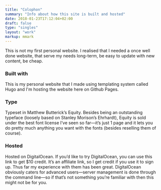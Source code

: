 ```yaml
---
title: "Colophon"
summary: "Info about how this site is built and hosted"
date: 2018-01-23T17:12:04+02:00
draft: false
type: "singles"
layout: "work"
markup: mmark
---
```


This is not my first personal website. I realised that I needed a once well done website, that serve my needs long-term, be easy to update with new content, be cheap.

### Built with
This is my personal website that I made using templating system called Hugo and I'm hosting the website here on Github Pages.

### Type
Typeset in Matthew Butterick’s Equity. Besides being an outstanding typeface (loosely based on Stanley Morison’s Ehrhardt), Equity is sold under the best font license I’ve seen so far—it’s just 1 page and it lets you do pretty much anything you want with the fonts (besides reselling them of course).

### Hosted
Hosted on DigitalOcean. If you’d like to try DigitalOcean, you can use this link to get $10 credit. It’s an affiliate link, so I get credit if you use it to sign up. Thus far my experience with them has been great. DigitalOcean obviously caters for advanced users—server management is done through the command line—so if that’s not something you’re familiar with then this might not be for you.